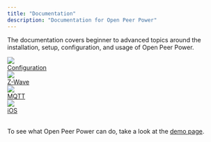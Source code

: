 ```yaml
---
title: "Documentation"
description: "Documentation for Open Peer Power"
---
```


The documentation covers beginner to advanced topics around the installation, setup, configuration, and usage of Open Peer Power.

<div class="text-center opp-option-cards" markdown="0">
  <a class='option-card' href='/docs/configuration/'>
    <div class='img-container'>
      <img src='/images/supported_brands/pencil.png' />
    </div>
    <div class='title'>Configuration</div>
  </a>
  <a class='option-card' href='/docs/z-wave/'>
    <div class='img-container'>
      <img src='https://brands.openpeerpower.io/zwave/icon.png' />
    </div>
    <div class='title'>Z-Wave</div>
  </a>
  <a class='option-card' href='/docs/mqtt/'>
    <div class='img-container'>
      <img src='https://brands.openpeerpower.io/mqtt/icon.png' />
    </div>
    <div class='title'>MQTT</div>
  </a>
  <a class='option-card' href='/docs/ecosystem/ios/'>
    <div class='img-container'>
      <img src='https://brands.openpeerpower.io/ios/icon.png' />
    </div>
    <div class='title'>iOS</div>
  </a>
</div>

<br/>

To see what Open Peer Power can do, take a look at the [demo page](/demo).

